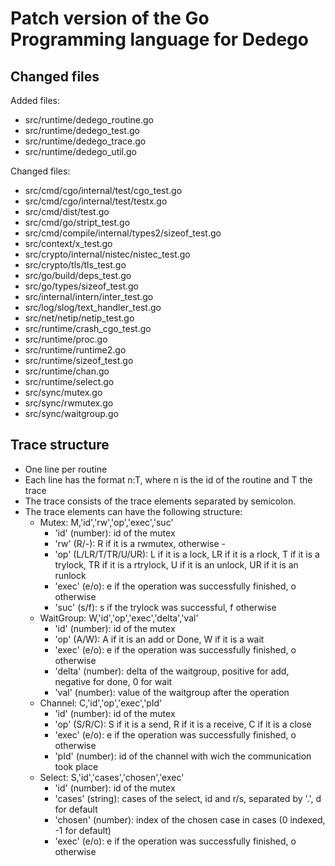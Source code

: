 # Patch version of the Go Programming language for Dedego

## Changed files
Added files:
- src/runtime/dedego_routine.go
- src/runtime/dedego_test.go
- src/runtime/dedego_trace.go
- src/runtime/dedego_util.go

Changed files:
- src/cmd/cgo/internal/test/cgo_test.go
- src/cmd/cgo/internal/test/testx.go
- src/cmd/dist/test.go
- src/cmd/go/stript_test.go
- src/cmd/compile/internal/types2/sizeof_test.go
- src/context/x_test.go
- src/crypto/internal/nistec/nistec_test.go
- src/crypto/tls/tls_test.go
- src/go/build/deps_test.go
- src/go/types/sizeof_test.go
- src/internal/intern/inter_test.go
- src/log/slog/text_handler_test.go
- src/net/netip/netip_test.go
- src/runtime/crash_cgo_test.go
- src/runtime/proc.go
- src/runtime/runtime2.go
- src/runtime/sizeof_test.go
- src/runtime/chan.go
- src/runtime/select.go
- src/sync/mutex.go
- src/sync/rwmutex.go
- src/sync/waitgroup.go

## Trace structure
- One line per routine
- Each line has the format n:T, where n is the id of the routine and T the trace
- The trace consists of the trace elements separated by semicolon.
- The trace elements can have the following structure:
    - Mutex: M,'id','rw','op','exec','suc'
        - 'id' (number): id of the mutex
        - 'rw' (R/-): R if it is a rwmutex, otherwise -
        - 'op' (L/LR/T/TR/U/UR): L if it is a lock, LR if it is a rlock, T if it is a trylock, TR if it is a rtrylock, U if it is an unlock, UR if it is an runlock
        - 'exec' (e/o): e if the operation was successfully finished, o otherwise
        - 'suc' (s/f): s if the trylock was successful, f otherwise
    - WaitGroup: W,'id','op','exec','delta','val'
        - 'id' (number): id of the mutex
        - 'op' (A/W): A if it is an add or Done, W if it is a wait
        - 'exec' (e/o): e if the operation was successfully finished, o otherwise
        - 'delta' (number): delta of the waitgroup, positive for add, negative for done, 0 for wait
        - 'val' (number): value of the waitgroup after the operation
    - Channel: C,'id','op','exec','pId'
        - 'id' (number): id of the mutex
        - 'op' (S/R/C): S if it is a send, R if it is a receive, C if it is a close
        - 'exec' (e/o): e if the operation was successfully finished, o otherwise
        - 'pId' (number): id of the channel with wich the communication took place
    - Select: S,'id','cases','chosen','exec'
        - 'id' (number): id of the mutex
        - 'cases' (string): cases of the select, id and r/s, separated by '.', d for default
        - 'chosen' (number): index of the chosen case in cases (0 indexed, -1 for default)
        - 'exec' (e/o): e if the operation was successfully finished, o otherwise